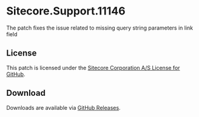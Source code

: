 # Sitecore.Support.11146
The patch fixes the issue related to missing query string parameters in link field

## License  
This patch is licensed under the [Sitecore Corporation A/S License for GitHub](https://github.com/sitecoresupport/Sitecore.Support.11146/blob/master/LICENSE).  

## Download  
Downloads are available via [GitHub Releases](https://github.com/sitecoresupport/Sitecore.Support.11146/releases).  
